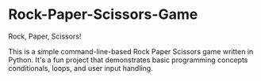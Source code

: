 # Rock-Paper-Scissors-Game
Rock, Paper, Scissors!

This is a simple command-line-based Rock Paper Scissors game written in 
Python. 
It's a fun project that demonstrates basic programming concepts conditionals, loops, and user input handling.

